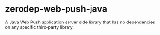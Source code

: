 # zerodep-web-push-java
A Java Web Push application server side library that has no dependencies on any specific third-party library.
